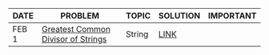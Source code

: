 |DATE|PROBLEM|TOPIC|SOLUTION|IMPORTANT|
|----|-----|-------|--------|---------|
|FEB 1|[ Greatest Common Divisor of Strings](https://leetcode.com/problems/greatest-common-divisor-of-strings/)|String|[LINK](https://leetcode.com/problems/greatest-common-divisor-of-strings/submissions/889350355/)|

